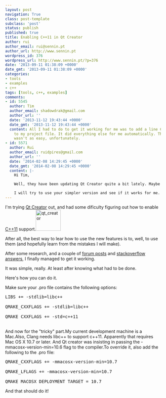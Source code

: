 ```yaml
---
layout: post
navigation: True
class: post-template
subclass: 'post'
status: publish
published: true
title: Enabling C++11 in Qt Creator
author: rui
author_email: rui@sennin.pt
author_url: http://www.sennin.pt
wordpress_id: 376
wordpress_url: http://www.sennin.pt/?p=376
date: '2013-09-11 01:38:09 +0000'
date_gmt: '2013-09-11 01:38:09 +0000'
categories:
- tools
- examples
- c++
tags: [tools, c++, examples]
comments:
- id: 5545
  author: Tim
  author_email: shadowdrak@gmail.com
  author_url: ''
  date: '2013-11-12 19:43:44 +0000'
  date_gmt: '2013-11-12 19:43:44 +0000'
  content: All I had to do to get it working for me was to add a line CONFIG += c++11
    to my project file. It did everything else for me automatically. The C++1y mode
    wasn't as easy, unfortunately.
- id: 5571
  author: Rui
  author_email: ruidpires@gmail.com
  author_url: ''
  date: '2014-02-08 14:29:45 +0000'
  date_gmt: '2014-02-08 14:29:45 +0000'
  content: |-
    Hi Tim,

    Well, they have been updating Qt Creator quite a bit lately. Maybe this was made easier in later versions ?

    I will try to use your simpler version and see if it works for me.
---
```

<p>I'm trying <a href="http://qt-project.org/downloads#qt-creator">Qt Creator</a> out, and had some dificulty figuring out how to enable <a href="http://en.wikipedia.org/wiki/C%2B%2B11">C++11</a> support.<a href="http://qt-project.org/downloads#qt-creator"><img class="alignright size-full wp-image-377" alt="qt_creator" src="{{ site.baseurl }}/assets/2013/qt_creator.png" width="81" height="68" /></a></p>
<p>After all, the best way to lear how to use the new features is to, well, to use them (and hopefully learn from the mistakes I will make).</p>
<p>After some research, and a couple of <a href="http://qt-project.org/forums/viewthread/25355">forum posts</a> and <a href="http://stackoverflow.com/questions/12264824/how-to-configure-qtcreator-to-work-with-c11">stackoverflow answers</a>, I finally managed to get it working.</p>
<p>It was simple, really. At least after knowing what had to be done.</p>
<p>Here's how you can do it.</p>
<p>Make sure your .pro file contains the following options:</p>
<pre>LIBS += -stdlib=libc++<br />
QMAKE_CXXFLAGS += -stdlib=libc++<br />
QMAKE_CXXFLAGS += -std=c++11</pre><br />
And now for the "tricky" part.My current development machine is a Mac.Also, Clang needs libc++ to support c++11. Apparently that requires Mac OS X 10.7 or later. And Qt creator was insisting in passing the -mmacosx-version-min=10.6 flag to the compiler.To override it, also add the following to the .pro file:
<pre>QMAKE_CXXFLAGS += -mmacosx-version-min=10.7<br />
QMAKE_LFLAGS += -mmacosx-version-min=10.7<br />
QMAKE_MACOSX_DEPLOYMENT_TARGET = 10.7</pre>
<p>And that should do it!</p>
